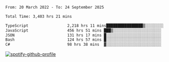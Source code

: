 <!--START_SECTION:waka-->

```txt
From: 20 March 2022 - To: 24 September 2025

Total Time: 3,403 hrs 21 mins

TypeScript                 2,218 hrs 11 mins████████████████▒░░░░░░░░   65.18 %
JavaScript                 456 hrs 51 mins ███▒░░░░░░░░░░░░░░░░░░░░░   13.42 %
JSON                       131 hrs 17 mins █░░░░░░░░░░░░░░░░░░░░░░░░   03.86 %
Bash                       124 hrs 57 mins █░░░░░░░░░░░░░░░░░░░░░░░░   03.67 %
C#                         98 hrs 38 mins  ▓░░░░░░░░░░░░░░░░░░░░░░░░   02.90 %
```

<!--END_SECTION:waka-->
[![spotify-github-profile](https://spotify-github-profile.vercel.app/api/view?uid=c00zprrvy9xiloa9qnco3hmng&cover_image=true&theme=novatorem&show_offline=false&background_color=121212&bar_color=53b14f&bar_color_cover=false)](https://spotify-github-profile.vercel.app/api/view?uid=c00zprrvy9xiloa9qnco3hmng&redirect=true)



